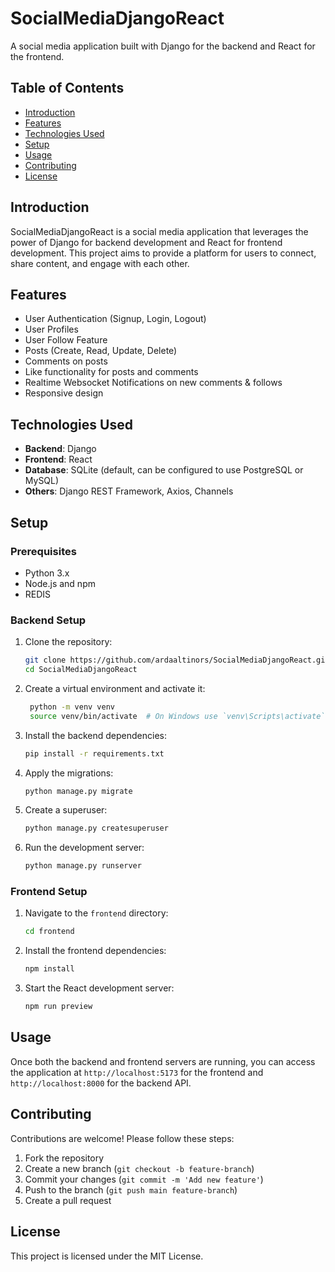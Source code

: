 # SocialMediaDjangoReact

A social media application built with Django for the backend and React for the frontend.

## Table of Contents

- [Introduction](#introduction)
- [Features](#features)
- [Technologies Used](#technologies-used)
- [Setup](#setup)
- [Usage](#usage)
- [Contributing](#contributing)
- [License](#license)

## Introduction

SocialMediaDjangoReact is a social media application that leverages the power of Django for backend development and React for frontend development. This project aims to provide a platform for users to connect, share content, and engage with each other.

## Features

- User Authentication (Signup, Login, Logout)
- User Profiles
- User Follow Feature
- Posts (Create, Read, Update, Delete)
- Comments on posts
- Like functionality for posts and comments
- Realtime Websocket Notifications on new comments & follows
- Responsive design

## Technologies Used

- **Backend**: Django
- **Frontend**: React
- **Database**: SQLite (default, can be configured to use PostgreSQL or MySQL)
- **Others**: Django REST Framework, Axios, Channels

## Setup

### Prerequisites

- Python 3.x
- Node.js and npm
- REDIS

### Backend Setup

1. Clone the repository:

   ```bash
   git clone https://github.com/ardaaltinors/SocialMediaDjangoReact.git
   cd SocialMediaDjangoReact
   ```

2. Create a virtual environment and activate it:

   ```bash
    python -m venv venv
    source venv/bin/activate  # On Windows use `venv\Scripts\activate`
   ```

3. Install the backend dependencies:

   ```bash
   pip install -r requirements.txt
   ```

4. Apply the migrations:

   ```bash
   python manage.py migrate
   ```

5. Create a superuser:

   ```bash
   python manage.py createsuperuser
   ```

6. Run the development server:
   ```bash
   python manage.py runserver
   ```

### Frontend Setup

1. Navigate to the `frontend` directory:

   ```bash
   cd frontend
   ```

2. Install the frontend dependencies:

   ```bash
   npm install
   ```

3. Start the React development server:
   ```bash
   npm run preview
   ```

## Usage

Once both the backend and frontend servers are running, you can access the application at `http://localhost:5173` for the frontend and `http://localhost:8000` for the backend API.

## Contributing

Contributions are welcome! Please follow these steps:

1. Fork the repository
2. Create a new branch (`git checkout -b feature-branch`)
3. Commit your changes (`git commit -m 'Add new feature'`)
4. Push to the branch (`git push main feature-branch`)
5. Create a pull request

## License

This project is licensed under the MIT License.
